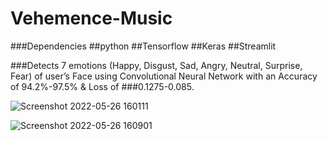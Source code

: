 # Vehemence-Music

###Dependencies
##python
##Tensorflow
##Keras
##Streamlit

###Detects 7 emotions (Happy, Disgust, Sad, Angry, Neutral, Surprise, Fear) of user’s Face using Convolutional Neural Network with an Accuracy of 94.2%-97.5% & Loss of ###0.1275-0.085.


![Screenshot 2022-05-26 160111](https://user-images.githubusercontent.com/55612982/170471909-8e9f6741-e5cf-4a47-aba4-661df8498ca5.jpg)

![Screenshot 2022-05-26 160901](https://user-images.githubusercontent.com/55612982/170472270-68799aaa-4a51-4c2a-aa3b-3769db6d1680.jpg)



